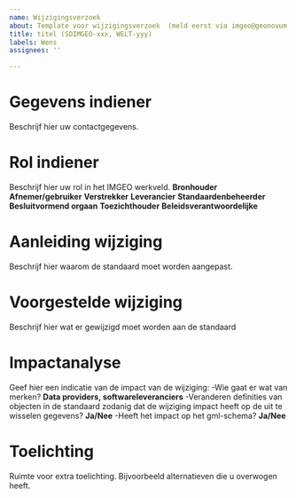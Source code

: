 ```yaml
---
name: Wijzigingsverzoek
about: Template voor wijzigingsverzoek  (meld eerst via imgeo@geonovum.nl)
title: titel (SDIMGEO-xxx, WELT-yyy)
labels: Wens
assignees: ''

---
```


# Gegevens indiener
Beschrijf hier uw contactgegevens.

# Rol indiener
Beschrijf hier uw rol in het IMGEO werkveld.
**Bronhouder**
**Afnemer/gebruiker**
**Verstrekker**
**Leverancier**
**Standaardenbeheerder**
**Besluitvormend orgaan**
**Toezichthouder**
**Beleidsverantwoordelijke**

# Aanleiding wijziging
Beschrijf hier waarom de standaard moet worden aangepast.

# Voorgestelde wijziging
Beschrijf hier wat er gewijzigd moet worden aan de standaard

# Impactanalyse
Geef hier een indicatie van de impact van de wijziging:
-Wie gaat er wat van merken? **Data providers, softwareleveranciers**
-Veranderen definities van objecten in de standaard zodanig dat de wijziging impact heeft op de uit te wisselen gegevens? **Ja/Nee**
-Heeft het impact op het gml-schema? **Ja/Nee**

# Toelichting
Ruimte voor extra toelichting. Bijvoorbeeld alternatieven die u overwogen heeft.
